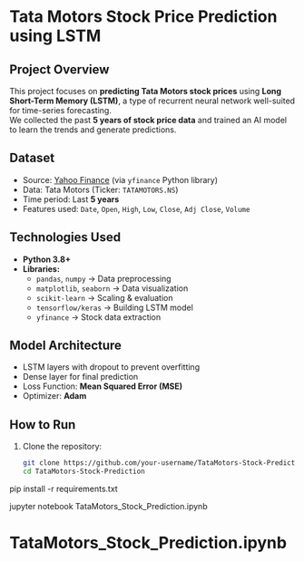 # Tata Motors Stock Price Prediction using LSTM

##  Project Overview
This project focuses on **predicting Tata Motors stock prices** using **Long Short-Term Memory (LSTM)**, a type of recurrent neural network well-suited for time-series forecasting.  
We collected the past **5 years of stock price data** and trained an AI model to learn the trends and generate predictions.

##  Dataset
- Source: [Yahoo Finance](https://finance.yahoo.com/) (via `yfinance` Python library)  
- Data: Tata Motors (Ticker: `TATAMOTORS.NS`)  
- Time period: Last **5 years**  
- Features used: `Date`, `Open`, `High`, `Low`, `Close`, `Adj Close`, `Volume`

##  Technologies Used
- **Python 3.8+**
- **Libraries:**
  - `pandas`, `numpy` → Data preprocessing
  - `matplotlib`, `seaborn` → Data visualization
  - `scikit-learn` → Scaling & evaluation
  - `tensorflow/keras` → Building LSTM model
  - `yfinance` → Stock data extraction

##  Model Architecture
- LSTM layers with dropout to prevent overfitting  
- Dense layer for final prediction  
- Loss Function: **Mean Squared Error (MSE)**  
- Optimizer: **Adam**  

##  How to Run
1. Clone the repository:
   ```bash
   git clone https://github.com/your-username/TataMotors-Stock-Prediction.git
   cd TataMotors-Stock-Prediction


pip install -r requirements.txt

jupyter notebook TataMotors_Stock_Prediction.ipynb

# TataMotors_Stock_Prediction.ipynb
